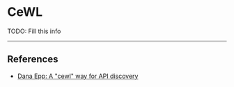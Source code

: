 # CeWL

TODO: Fill this info

---
## References

- [Dana Epp: A "cewl" way for API discovery](https://danaepp.com/a-cewl-way-for-api-discovery)